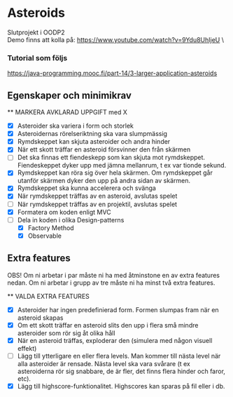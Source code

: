 # Asteroids
Slutprojekt i OODP2 \
Demo finns att kolla på: https://www.youtube.com/watch?v=9Ydu8UhIjeU \
### Tutorial som följs
https://java-programming.mooc.fi/part-14/3-larger-application-asteroids

## Egenskaper och minimikrav

** MARKERA AVKLARAD UPPGIFT med X
- [X] Asteroider ska variera i form och storlek
- [X] Asteroidernas rörelseriktning ska vara slumpmässig
- [X] Rymdskeppet kan skjuta asteroider och andra hinder
- [X] När ett skott träffar en asteroid försvinner den från skärmen
- [ ] Det ska finnas ett fiendeskepp som kan skjuta mot rymdskeppet. Fiendeskeppet
      dyker upp med jämna mellanrum, t ex var tionde sekund.
- [X] Rymdskeppet kan röra sig över hela skärmen. Om rymdskeppet går utanför skärmen
      dyker den upp på andra sidan av skärmen.
- [X] Rymdskeppet ska kunna accelerera och svänga
- [X] När rymdskeppet träffas av en asteroid, avslutas spelet
- [ ] När rymdskeppet träffas av en projektil, avslutas spelet
- [X] Formatera om koden enligt MVC
- [ ] Dela in koden i olika Design-patterns
  - [X] Factory Method
  - [X] Observable

## Extra features
OBS! Om ni arbetar i par måste ni ha med åtminstone en av extra features nedan. Om
ni arbetar i grupp av tre måste ni ha minst två extra features.

** VALDA EXTRA FEATURES

- [X] Asteroider har ingen predefinierad form. Formen slumpas fram när en asteroid skapas
- [X] Om ett skott träffar en asteroid slits den upp i flera små mindre asteroider som rör
      sig åt olika håll
- [X] När en asteroid träffas, exploderar den (simulera med någon visuell effekt)
- [ ] Lägg till ytterligare en eller flera levels. Man kommer till nästa level när alla asteroider 
      är rensade. Nästa level ska vara svårare (t ex asteroiderna rör sig snabbare,
      de är fler, det finns flera hinder och faror, etc).
- [X] Lägg till highscore-funktionalitet. Highscores kan sparas på fil eller i db.
